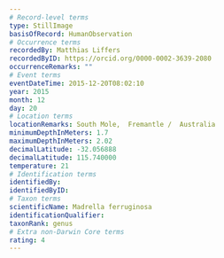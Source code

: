 ```yaml
---
# Record-level terms
type: StillImage
basisOfRecord: HumanObservation
# Occurrence terms
recordedBy: Matthias Liffers
recordedByID: https://orcid.org/0000-0002-3639-2080
occurrenceRemarks: ""
# Event terms
eventDateTime: 2015-12-20T08:02:10
year: 2015
month: 12
day: 20
# Location terms
locationRemarks: South Mole,  Fremantle /  Australia
minimumDepthInMeters: 1.7
maximumDepthInMeters: 2.02
decimalLatitude: -32.056888
decimalLatitude: 115.740000
temperature: 21
# Identification terms
identifiedBy: 
identifiedByID: 
# Taxon terms
scientificName: Madrella ferruginosa
identificationQualifier: 
taxonRank: genus
# Extra non-Darwin Core terms
rating: 4
---
```

